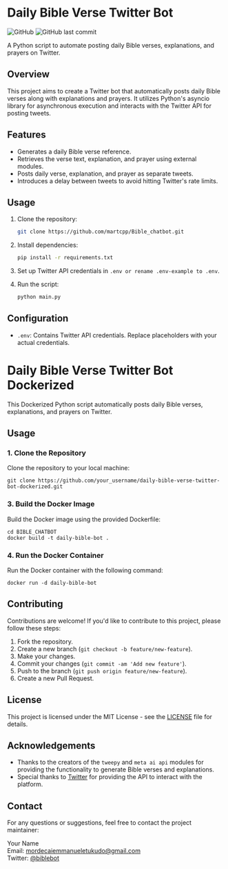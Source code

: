 # Daily Bible Verse Twitter Bot

![GitHub](https://img.shields.io/github/license/martcpp/daily-bible-verse-twitter-bot)
![GitHub last commit](https://img.shields.io/github/last-commit/martcpp/daily-bible-verse-twitter-bot)

A Python script to automate posting daily Bible verses, explanations, and prayers on Twitter.

## Overview

This project aims to create a Twitter bot that automatically posts daily Bible verses along with explanations and prayers. It utilizes Python's asyncio library for asynchronous execution and interacts with the Twitter API for posting tweets.

## Features

- Generates a daily Bible verse reference.
- Retrieves the verse text, explanation, and prayer using external modules.
- Posts daily verse, explanation, and prayer as separate tweets.
- Introduces a delay between tweets to avoid hitting Twitter's rate limits.

## Usage

1. Clone the repository:

    ```bash
    git clone https://github.com/martcpp/Bible_chatbot.git
    ```

2. Install dependencies:

    ```bash
    pip install -r requirements.txt
    ```

3. Set up Twitter API credentials in `.env or rename .env-example to .env`.

4. Run the script:

    ```bash
    python main.py
    ```

## Configuration

- `.env`: Contains Twitter API credentials. Replace placeholders with your actual credentials.


# Daily Bible Verse Twitter Bot Dockerized

This Dockerized Python script automatically posts daily Bible verses, explanations, and prayers on Twitter.

## Usage

### 1. Clone the Repository

Clone the repository to your local machine:

```
git clone https://github.com/your_username/daily-bible-verse-twitter-bot-dockerized.git
```

### 3. Build the Docker Image

Build the Docker image using the provided Dockerfile:

```
cd BIBLE_CHATBOT
docker build -t daily-bible-bot .
```

### 4. Run the Docker Container

Run the Docker container with the following command:

```
docker run -d daily-bible-bot
```

## Contributing

Contributions are welcome! If you'd like to contribute to this project, please follow these steps:

1. Fork the repository.
2. Create a new branch (`git checkout -b feature/new-feature`).
3. Make your changes.
4. Commit your changes (`git commit -am 'Add new feature'`).
5. Push to the branch (`git push origin feature/new-feature`).
6. Create a new Pull Request.

## License

This project is licensed under the MIT License - see the [LICENSE](LICENSE) file for details.

## Acknowledgements

- Thanks to the creators of the `tweepy` and `meta ai api` modules for providing the functionality to generate Bible verses and explanations.
- Special thanks to [Twitter](https://twitter.com) for providing the API to interact with the platform.

## Contact

For any questions or suggestions, feel free to contact the project maintainer:

Your Name  
Email: mordecaiemmanueletukudo@gmail.com  
Twitter: [@biblebot](https://twitter.com/Martcppdev)

